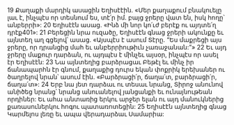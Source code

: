 19 Քաղաքի մարդիկ ասացին Եղիսէէին. «Մեր քաղաքում բնակուելը լաւ է, ինչպէս որ տեսնում ես, տէ՛ր իմ. բայց ջրերը վատ են, իսկ հողը՝ անբերրի»: 20 Եղիսէէն ասաց. «Ինձ մի նոր կո՛ւժ բերէք ու այդտե՛ղ դրէք401»: 21 Բերեցին նրա ուզածը, Եղիսէէն գնաց ջրերի ակունքը եւ այնտեղ աղ գցելով՝ ասաց. «Այսպէս է ասում Տէրը. “Ես մաքրեցի այս ջրերը, որ դրանցից մահ եւ անբերրիութիւն չառաջանան:”» 22 Եւ այդ ջրերը մաքուր դարձան, ու այդպէս է մինչեւ այսօր, ինչպէս որ ասել էր Եղիսէէն:
23 Նա այնտեղից բարձրացաւ Բեթէլ եւ մինչ իր ճանապարհն էր գնում, քաղաքից դուրս եկան փոքրիկ երեխաներ ու ծաղրելով նրան՝ ասում էին. «Բարձրացի՛ր, ճաղա՛տ, բարձրացի՛ր, ճաղա՛տ»: 24 Երբ նա յետ դարձաւ ու տեսաւ նրանց, Տիրոջ անունով անիծեց նրանց՝ նրանց անուանելով յանցանքի եւ ունայնութեան որդիներ: Եւ ահա անտառից երկու արջեր ելան ու այդ մանուկներից քառասուներկու հոգու պատառոտեցին: 25 Եղիսէէն այնտեղից գնաց Կարմելոս լեռը եւ ապա վերադարձաւ Սամարիա:
